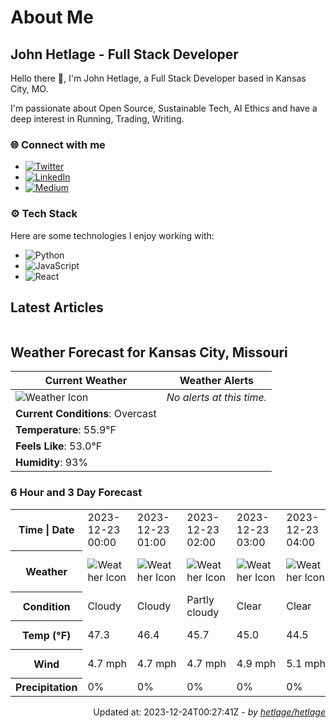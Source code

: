 # About Me

## John Hetlage - Full Stack Developer

Hello there 👋, I'm John Hetlage, a Full Stack Developer based in Kansas City, MO. 

I'm passionate about Open Source, Sustainable Tech, AI Ethics and have a deep interest in Running, Trading, Writing.

### 🌐 Connect with me
- [![Twitter](https://img.shields.io/badge/Twitter-1DA1F2?style=for-the-badge&logo=twitter&logoColor=white)](https://twitter.com/j_hetlage)
- [![LinkedIn](https://img.shields.io/badge/LinkedIn-0077B5?style=for-the-badge&logo=linkedin&logoColor=white)](https://linkedin.com/in/john-hetlage)
- [![Medium](https://img.shields.io/badge/Medium-12100E?style=for-the-badge&logo=medium&logoColor=white)](https://medium.com/@jhetlage)

### ⚙️ Tech Stack
Here are some technologies I enjoy working with:
- ![Python](https://img.shields.io/badge/-Python-05122A?style=flat&logo=Python)
- ![JavaScript](https://img.shields.io/badge/-JavaScript-05122A?style=flat&logo=JavaScript)
- ![React](https://img.shields.io/badge/-React-05122A?style=flat&logo=React)


## Latest Articles

<table>
  <tbody></tbody>
</table>


## Weather Forecast for Kansas City, Missouri

| **Current Weather** | **Weather Alerts** |
|---------------------|--------------------|
| ![Weather Icon](https://cdn.weatherapi.com/weather/64x64/night/122.png) |  _No alerts at this time._  |
| **Current Conditions**: Overcast |  | 
| **Temperature**: 55.9°F |  |
| **Feels Like**: 53.0°F |  |
| **Humidity**: 93% | |

### 6 Hour and 3 Day Forecast

<table>
  <tbody>  
    <tr><th>Time | Date</th><td>2023-12-23 00:00</td><td>2023-12-23 01:00</td><td>2023-12-23 02:00</td><td>2023-12-23 03:00</td><td>2023-12-23 04:00</td><td>2023-12-23 05:00</td><td>2023-12-23</td><td>2023-12-24</td><td>2023-12-25</td></tr>
    <tr><th>Weather</th><td><img src="https://cdn.weatherapi.com/weather/64x64/night/119.png" alt="Weather Icon"></td><td><img src="https://cdn.weatherapi.com/weather/64x64/night/119.png" alt="Weather Icon"></td><td><img src="https://cdn.weatherapi.com/weather/64x64/night/116.png" alt="Weather Icon"></td><td><img src="https://cdn.weatherapi.com/weather/64x64/night/113.png" alt="Weather Icon"></td><td><img src="https://cdn.weatherapi.com/weather/64x64/night/113.png" alt="Weather Icon"></td><td><img src="https://cdn.weatherapi.com/weather/64x64/night/113.png" alt="Weather Icon"></td>
    <td><img src="https://cdn.weatherapi.com/weather/64x64/day/116.png" alt="Weather Icons"</td><td><img src="https://cdn.weatherapi.com/weather/64x64/day/308.png" alt="Weather Icons"</td><td><img src="https://cdn.weatherapi.com/weather/64x64/day/308.png" alt="Weather Icons"</td></tr>
    <tr><th>Condition</th><td>Cloudy</td><td>Cloudy</td><td>Partly cloudy</td><td>Clear</td><td>Clear</td><td>Clear</td>
    <td>Partly cloudy</td><td>Heavy rain</td><td>Heavy rain</td></tr>
    <tr><th>Temp (°F)</th><td>47.3</td><td>46.4</td><td>45.7</td><td>45.0</td><td>44.5</td><td>44.0</td>
    <td>61.1° / 43.2°F</td><td>55.8° / 54.4°F</td><td>42.9° / 31.7°F</td></tr>
    <tr><th>Wind</th><td>4.7 mph</td><td>4.7 mph</td><td>4.7 mph</td><td>4.9 mph</td><td>5.1 mph</td><td>5.1 mph</td>
    <td>13.4 mph</td><td>16.6 mph</td><td>14.8 mph</td></tr>
    <tr><th>Precipitation</th><td>0%</td><td>0%</td><td>0%</td><td>0%</td><td>0%</td><td>0%</td>
    <td>0%</td><td>88%</td><td>89%</td></tr>
  </tbody>
</table>

<div align="right">

Updated at: 2023-12-24T00:27:41Z - *by [hetlage/hetlage](https://github.com/hetlage/hetlage)*

</div>

